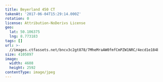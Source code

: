```yaml
---
title: Beyerland 450 CT
takenAt: '2017-06-04T15:29:14.000Z'
rotation: 0
license: Attribution-NoDerivs License
geo:
  lat: 50.106375
  lng: 8.773183
tags: []
url: >-
  //images.ctfassets.net/bncv3c2gt878/7MheMraAW0fmfCmPZW1NRC/4ecd1e184b840b15b9cee92210ed0b36/beyerland-450-ct_34284823373_o
size: 4105897
image:
  width: 4608
  height: 2592
contentType: image/jpeg
---
```



